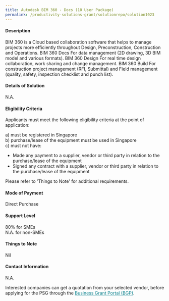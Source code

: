 ```yaml
---
title: Autodesk BIM 360 - Docs (10 User Package)
permalink: /productivity-solutions-grant/solutionrepo/solution1023
---
```


#### Description

BIM 360 is a Cloud based collaboration software that helps to manage projects more efficiently throughout Design, Preconstruction, Construction and Operations.
BIM 360 Docs  For data management (2D drawing, 3D BIM model and various formats).
BIM 360 Design  For real time design collaboration, work sharing and change management.
BIM 360 Build  For construction project management (RFI, Submittal) and Field management (quality, safety, inspection checklist and punch list).

#### Details of Solution

N.A.

#### Eligibility Criteria

Applicants must meet the following eligibility criteria at the point of application:

a) must be registered in Singapore <br>
b) purchase/lease of the equipment must be used in Singapore <br>
c) must not have:
- Made any payment to a supplier, vendor or third party in relation to the purchase/lease of the equipment
- Signed any contract with a supplier, vendor or third party in relation to the purchase/lease of the equipment

Please refer to 'Things to Note' for additional requirements.

#### Mode of Payment
Direct Purchase

#### Support Level
80% for SMEs <br>
N.A. for non-SMEs

#### Things to Note
Nil

#### Contact Information
N.A.

Interested companies can get a quotation from your selected vendor, before applying for the PSG through the <a target='_blank' style='color:#037e8a' href='https://www.businessgrants.gov.sg/'>Business Grant Portal (BGP)</a>.
